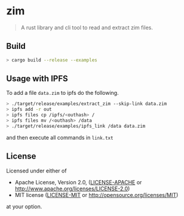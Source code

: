 # zim

> A rust library and cli tool to read and extract zim files.

## Build

```sh
> cargo build --release --examples
```

## Usage with IPFS

To add a file `data.zim` to ipfs do the following.


```sh
> ./target/release/examples/extract_zim --skip-link data.zim
> ipfs add -r out
> ipfs files cp /ipfs/<outhash> /
> ipfs files mv /<outhash> /data
> ./target/release/examples/ipfs_link /data data.zim
```

and then execute all commands in `link.txt`


## License

Licensed under either of

 * Apache License, Version 2.0, ([LICENSE-APACHE](LICENSE-APACHE) or http://www.apache.org/licenses/LICENSE-2.0)
 * MIT license ([LICENSE-MIT](LICENSE-MIT) or http://opensource.org/licenses/MIT)

at your option.
